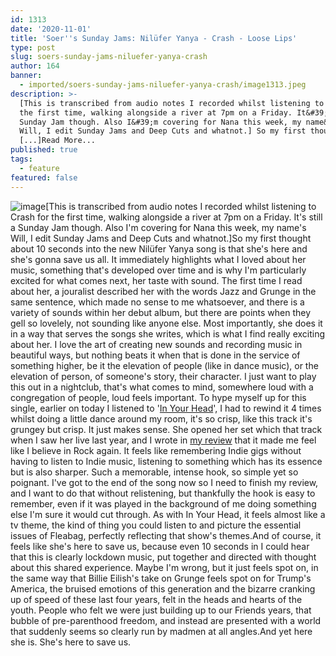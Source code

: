 ```yaml
---
id: 1313
date: '2020-11-01'
title: 'Soer''s Sunday Jams: Nilüfer Yanya - Crash - Loose Lips'
type: post
slug: soers-sunday-jams-niluefer-yanya-crash
author: 164
banner:
  - imported/soers-sunday-jams-niluefer-yanya-crash/image1313.jpeg
description: >-
  [This is transcribed from audio notes I recorded whilst listening to Crash for
  the first time, walking alongside a river at 7pm on a Friday. It&#39;s still a
  Sunday Jam though. Also I&#39;m covering for Nana this week, my name&#39;s
  Will, I edit Sunday Jams and Deep Cuts and whatnot.] So my first thought about
  [...]Read More...
published: true
tags:
  - feature
featured: false
---
```

![image](../imported/soers-sunday-jams-niluefer-yanya-crash/image1313.jpeg)\[This is transcribed from audio notes I recorded whilst listening to Crash for the first time, walking alongside a river at 7pm on a Friday. It's still a Sunday Jam though. Also I'm covering for Nana this week, my name's Will, I edit Sunday Jams and Deep Cuts and whatnot.\]So my first thought about 10 seconds into the new Nilüfer Yanya song is that she's here and she's gonna save us all. It immediately highlights what I loved about her music, something that's developed over time and is why I'm particularly excited for what comes next, her taste with sound. The first time I read about her, a jouralist described her with the words Jazz and Grunge in the same sentence, which made no sense to me whatsoever, and there is a variety of sounds within her debut album, but there are points when they gell so lovelely, not sounding like anyone else. Most importantly, she does it in a way that serves the songs she writes, which is what I find really exciting about her. I love the art of creating new sounds and recording music in beautiful ways, but nothing beats it when that is done in the service of something higher, be it the elevation of people (like in dance music), or the elevation of person, of someone's story, their character. I just want to play this out in a nightclub, that's what comes to mind, somewhere loud with a congregation of people, loud feels important. To hype myself up for this single, earlier on today I listened to '[In Your Head](https://www.youtube.com/watch?v=fsxf541UI-8)', I had to rewind it 4 times whilst doing a little dance around my room, it's so crisp, like this track it's grungey but crisp. It just makes sense. She opened her set which that track when I saw her live last year, and I wrote in [my review](http://loose-lips.co.uk/blog/niluefer-yanya-at-earth-hackney-090419) that it made me feel like I believe in Rock again. It feels like remembering Indie gigs without having to listen to Indie music, listening to something which has its essence but is also sharper. Such a memorable, intense hook, so simple yet so poignant. I've got to the end of the song now so I need to finish my review, and I want to do that without relistening, but thankfully the hook is easy to remember, even if it was played in the background of me doing something else I'm sure it would cut through. As with In Your Head, it feels almost like a tv theme, the kind of thing you could listen to and picture the essential issues of Fleabag, perfectly reflecting that show's themes.And of course, it feels like she's here to save us, because even 10 seconds in I could hear that this is clearly lockdown music, put together and directed with thought about this shared experience. Maybe I'm wrong, but it just feels spot on, in the same way that Billie Eilish's take on Grunge feels spot on for Trump's America, the bruised emotions of this generation and the bizarre cranking up of speed of these last four years, felt in the heads and hearts of the youth. People who felt we were just building up to our Friends years, that bubble of pre-parenthood freedom, and instead are presented with a world that suddenly seems so clearly run by madmen at all angles.And yet here she is. She's here to save us.
